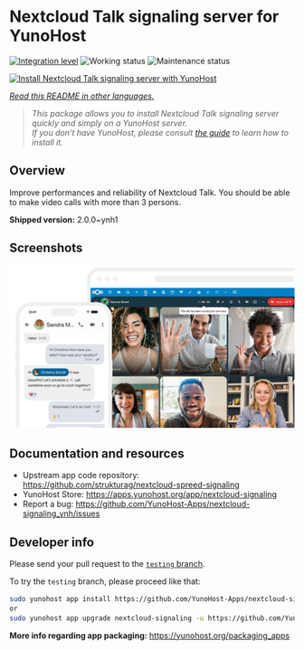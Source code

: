 <!--
N.B.: This README was automatically generated by <https://github.com/YunoHost/apps/tree/master/tools/readme_generator>
It shall NOT be edited by hand.
-->

# Nextcloud Talk signaling server for YunoHost

[![Integration level](https://dash.yunohost.org/integration/nextcloud-signaling.svg)](https://ci-apps.yunohost.org/ci/apps/nextcloud-signaling/) ![Working status](https://ci-apps.yunohost.org/ci/badges/nextcloud-signaling.status.svg) ![Maintenance status](https://ci-apps.yunohost.org/ci/badges/nextcloud-signaling.maintain.svg)

[![Install Nextcloud Talk signaling server with YunoHost](https://install-app.yunohost.org/install-with-yunohost.svg)](https://install-app.yunohost.org/?app=nextcloud-signaling)

*[Read this README in other languages.](./ALL_README.md)*

> *This package allows you to install Nextcloud Talk signaling server quickly and simply on a YunoHost server.*  
> *If you don't have YunoHost, please consult [the guide](https://yunohost.org/install) to learn how to install it.*

## Overview

Improve performances and reliability of Nextcloud Talk. You should be able to make video calls with more than 3 persons.


**Shipped version:** 2.0.0~ynh1

## Screenshots

![Screenshot of Nextcloud Talk signaling server](./doc/screenshots/nextcloud-hub7-talk-preview.webp)

## Documentation and resources

- Upstream app code repository: <https://github.com/strukturag/nextcloud-spreed-signaling>
- YunoHost Store: <https://apps.yunohost.org/app/nextcloud-signaling>
- Report a bug: <https://github.com/YunoHost-Apps/nextcloud-signaling_ynh/issues>

## Developer info

Please send your pull request to the [`testing` branch](https://github.com/YunoHost-Apps/nextcloud-signaling_ynh/tree/testing).

To try the `testing` branch, please proceed like that:

```bash
sudo yunohost app install https://github.com/YunoHost-Apps/nextcloud-signaling_ynh/tree/testing --debug
or
sudo yunohost app upgrade nextcloud-signaling -u https://github.com/YunoHost-Apps/nextcloud-signaling_ynh/tree/testing --debug
```

**More info regarding app packaging:** <https://yunohost.org/packaging_apps>
